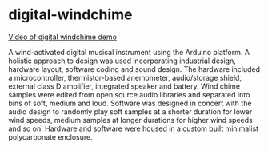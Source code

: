 # digital-windchime


[Video of digital windchime demo](https://www.youtube.com/watch?v=1Qmo8UzClrg)

A wind-activated digital musical instrument using the Arduino platform. A holistic approach to design was used incorporating industrial design, hardware layout, software coding and sound design. The hardware included a microcontroller, thermistor-based anemometer, audio/storage shield, external class D amplifier, integrated speaker and battery. Wind chime samples were edited from open source audio libraries and separated into bins of soft, medium and loud. Software was designed in concert with the audio design to randomly play soft samples at a shorter duration for lower wind speeds, medium samples at longer durations for higher wind speeds and so on. Hardware and software were housed in a custom built minimalist polycarbonate enclosure.

